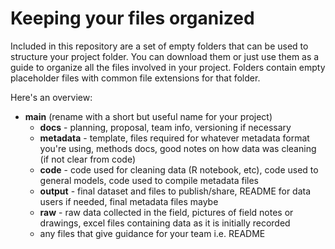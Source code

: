 # Keeping your files organized

Included in this repository are a set of empty folders that can be used to structure your project folder. You can download them or just use them as a guide to organize all the files involved in your project. Folders contain empty placeholder files with common file extensions for that folder.

Here's an overview:
   - **main** (rename with a short but useful name for your project)
      - **docs** - planning, proposal, team info, versioning if necessary
      - **metadata** - template, files required for whatever metadata format you're using, methods docs, good notes on how data was cleaning (if not clear from code)
      - **code** - code used for cleaning data (R notebook, etc), code used to general models, code used to compile metadata files
      - **output** - final dataset and files to publish/share, README for data users if needed, final metadata files maybe
      - **raw** - raw data collected in the field, pictures of field notes or drawings, excel files containing data as it is initially recorded
      - any files that give guidance for your team i.e. README
